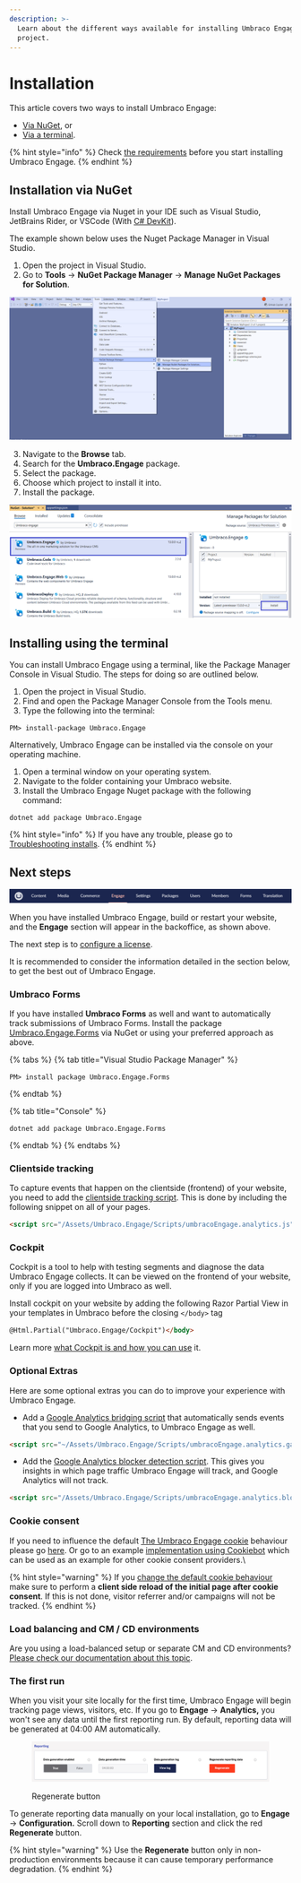 ```yaml
---
description: >-
  Learn about the different ways available for installing Umbraco Engage on your
  project.
---
```


# Installation

This article covers two ways to install Umbraco Engage:

* [Via NuGet](installation.md#installation-via-nuget), or
* [Via a terminal](installation.md#installing-using-the-terminal).

{% hint style="info" %}
Check [the requirements](../getting-started/for-developers/system-requirements.md) before you start installing Umbraco Engage.
{% endhint %}

## Installation via NuGet

Install Umbraco Engage via Nuget in your IDE such as Visual Studio, JetBrains Rider, or VSCode (With [C# DevKit](https://marketplace.visualstudio.com/items?itemName=ms-dotnettools.csdevkit)).

The example shown below uses the Nuget Package Manager in Visual Studio.

1. Open the project in Visual Studio.
2. Go to **Tools** -> **NuGet Package Manager** -> **Manage NuGet Packages for Solution**.

![NuGet](../.gitbook/assets/NuGet-Package-Manager.png)

3. Navigate to the **Browse** tab.
4. Search for the **Umbraco.Engage** package.
5. Select the package.
6. Choose which project to install it into.
7. Install the package.

![Umbraco Engage Package](../.gitbook/assets/Umbraco-engage-package.png)

## Installing using the terminal

You can install Umbraco Engage using a terminal, like the Package Manager Console in Visual Studio. The steps for doing so are outlined below.

1. Open the project in Visual Studio.
2. Find and open the Package Manager Console from the Tools menu.
3. Type the following into the terminal:

```console
PM> install-package Umbraco.Engage
```

Alternatively, Umbraco Engage can be installed via the console on your operating machine.

1. Open a terminal window on your operating system.
2. Navigate to the folder containing your Umbraco website.
3. Install the Umbraco Engage Nuget package with the following command:

```console
dotnet add package Umbraco.Engage
```

{% hint style="info" %}
If you have any trouble, please go to [Troubleshooting installs](troubleshooting-installs.md).
{% endhint %}

## Next steps

![Engage section in the Umbraco Backoffice.](<../.gitbook/assets/image (4) (1).png>)

When you have installed Umbraco Engage, build or restart your website, and the **Engage** section will appear in the backoffice, as shown above.

The next step is to [configure a license](licensing.md).

It is recommended to consider the information detailed in the section below, to get the best out of Umbraco Engage.

### Umbraco Forms

If you have installed **Umbraco Forms** as well and want to automatically track submissions of Umbraco Forms. Install the package [Umbraco.Engage.Forms](https://www.nuget.org/packages/Umbraco.Engage.Forms) via NuGet or using your preferred approach as above.

{% tabs %}
{% tab title="Visual Studio Package Manager" %}
```
PM> install package Umbraco.Engage.Forms
```
{% endtab %}

{% tab title="Console" %}
```console
dotnet add package Umbraco.Engage.Forms
```
{% endtab %}
{% endtabs %}

### Clientside tracking

To capture events that happen on the clientside (frontend) of your website, you need to add the [clientside tracking script](../developers/analytics/client-side-events-and-additional-javascript-files/additional-measurements-with-the-analytics-scripts.md). This is done by including the following snippet on all of your pages.

```html
<script src="/Assets/Umbraco.Engage/Scripts/umbracoEngage.analytics.js"></script>
```

### Cockpit

Cockpit is a tool to help with testing segments and diagnose the data Umbraco Engage collects. It can be viewed on the frontend of your website, only if you are logged into Umbraco as well.

Install cockpit on your website by adding the following Razor Partial View in your templates in Umbraco before the closing `</body>` tag

```html
@Html.Partial("Umbraco.Engage/Cockpit")</body>
```

Learn more [what Cockpit is and how you can use](../getting-started/for-marketers-and-editors/cockpit.md) it.

### Optional Extras

Here are some optional extras you can do to improve your experience with Umbraco Engage.

* Add a [Google Analytics bridging script](../developers/analytics/client-side-events-and-additional-javascript-files/bridging-library-for-google-analytics.md) that automatically sends events that you send to Google Analytics, to Umbraco Engage as well.

```html
<script src="~/Assets/Umbraco.Engage/Scripts/umbracoEngage.analytics.ga4-bridge.min.js"></script>
```

* Add the [Google Analytics blocker detection script](../developers/analytics/client-side-events-and-additional-javascript-files/google-analytics-blocker-detection.md). This gives you insights in which page traffic Umbraco Engage will track, and Google Analytics will not track.

```html
<script src="/Assets/Umbraco.Engage/Scripts/umbracoEngage.analytics.blockerdetection.js"></script>
```

### Cookie consent

If you need to influence the default [The Umbraco Engage cookie](../marketers-and-editors/introduction/the-umbraco-engage-cookie.md) behaviour please go [here](../security-and-privacy/gdpr/). Or go to an example [implementation using Cookiebot](../../../security-privacy/gdpr/how-to-become-gdpr-compliant-using-cookiebot/) which can be used as an example for other cookie consent providers.\\

{% hint style="warning" %}
If you [change the default cookie behaviour](../developers/introduction/the-umbraco-engage-cookie/) make sure to perform a **client side reload of the initial page after cookie consent**. If this is not done, visitor referrer and/or campaigns will not be tracked.
{% endhint %}

### Load balancing and CM / CD environments

Are you using a load-balanced setup or separate CM and CD environments? [Please check our documentation about this topic](../getting-started/for-developers/loadbalancing-and-cm-cd-environments.md).

### The first run

When you visit your site locally for the first time, Umbraco Engage will begin tracking page views, visitors, etc. If you go to **Engage** -> **Analytics,** you won't see any data until the first reporting run. By default, reporting data will  be generated at 04:00 AM automatically.&#x20;

<figure><img src="../.gitbook/assets/Umbraco-Engage-Regenerate-data.png" alt=""><figcaption><p>Regenerate button</p></figcaption></figure>

To generate reporting data manually on your local installation, go to **Engage** -> **Configuration.** Scroll down to **Reporting** section and click the red **Regenerate** button.

{% hint style="warning" %}
Use the **Regenerate** button only in non-production environments because it can cause temporary performance degradation.
{% endhint %}
